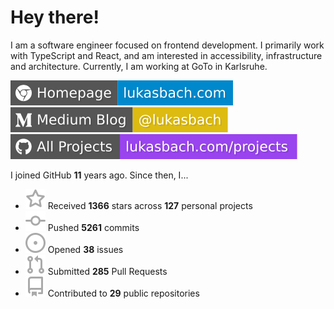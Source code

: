 # Hey there!

I am a software engineer focused on frontend development. I primarily work with TypeScript and React, and am interested in accessibility, infrastructure and architecture. Currently, I am working at GoTo in Karlsruhe.

[![Homepage](./icons/homepage.svg)](https://lukasbach.com)
[![Medium Blog](./icons/medium.svg)](https://medium.com/@lukasbach)
[![My Projects](./icons/projects.svg)](https://lukasbach.com/projects)

I joined GitHub **11** years ago. Since then, I...

- ![](./icons/star.svg) Received **1366** stars across **127** personal projects
- ![](./icons/commit.svg) Pushed **5261** commits
- ![](./icons/issues.svg) Opened **38** issues
- ![](./icons/pr.svg) Submitted **285** Pull Requests
- ![](./icons/repo.svg) Contributed to **29** public repositories
